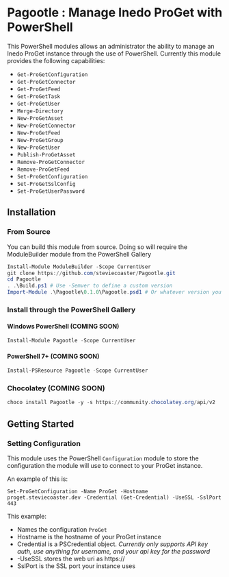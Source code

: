 # Pagootle : Manage Inedo ProGet with PowerShell

This PowerShell modules allows an administrator the ability to manage an Inedo ProGet instance through the use of PowerShell.
Currently this module provides the following capabilities:

- `Get-ProGetConfiguration`
- `Get-ProGetConnector`
- `Get-ProGetFeed`
- `Get-ProGetTask`
- `Get-ProGetUser`
- `Merge-Directory`
- `New-ProGetAsset`
- `New-ProGetConnector`
- `New-ProGetFeed`
- `New-ProGetGroup`
- `New-ProGetUser`
- `Publish-ProGetAsset`
- `Remove-ProGetConnector`
- `Remove-ProGetFeed`
- `Set-ProGetConfiguration`
- `Set-ProGetSslConfig`
- `Set-ProGetUserPassword`

## Installation

### From Source

You can build this module from source. Doing so will require the ModuleBuilder module from the PowerShell Gallery

```powershell
Install-Module ModuleBuilder -Scope CurrentUser
git clone https://github.com/steviecoaster/Pagootle.git
cd Pagootle
. .\Build.ps1 # Use -Semver to define a custom version
Import-Module .\Pagootle\0.1.0\Pagootle.psd1 # Or whatever version you specified during build script execution
```

### Install through the PowerShell Gallery

#### Windows PowerShell (COMING SOON)

```powershell
Install-Module Pagootle -Scope CurrentUser
```

#### PowerShell 7+ (COMING SOON)

```powershell
Install-PSResource Pagootle -Scope CurrentUser
```

### Chocolatey (COMING SOON)

```powershell
choco install Pagootle -y -s https://community.chocolatey.org/api/v2
```

## Getting Started

### Setting Configuration

This module uses the PowerShell `Configuration` module to store the configuration the module will use to connect to your ProGet instance.

An example of this is:

`Set-ProGetConfiguration -Name ProGet -Hostname proget.steviecoaster.dev -Credential (Get-Credential) -UseSSL -SslPort 443`

This example:

- Names the configuration `ProGet`
- Hostname is the hostname of your ProGet instance
- Credential is a PSCredential object. _Currently only supports API key auth, use anything for username, and your api key for the password_
- -UseSSL stores the web uri as https://
- SslPort is the SSL port your instance uses
